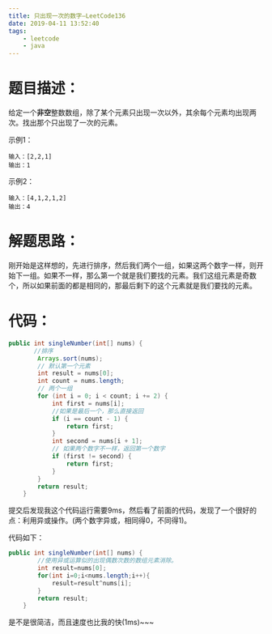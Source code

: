 ```yaml
---
title: 只出现一次的数字—LeetCode136
date: 2019-04-11 13:52:40
tags: 
	- leetcode
	- java
---
```


# 题目描述：

给定一个**非空**整数数组，除了某个元素只出现一次以外，其余每个元素均出现两次。找出那个只出现了一次的元素。

示例1：

```
输入：[2,2,1]
输出：1
```

示例2：

```
输入：[4,1,2,1,2]
输出：4
```

<!-- more -->

# 解题思路：

刚开始是这样想的，先进行排序，然后我们两个一组，如果这两个数字一样，则开始下一组。如果不一样，那么第一个就是我们要找的元素。我们这组元素是奇数个，所以如果前面的都是相同的，那最后剩下的这个元素就是我们要找的元素。

# 代码：

```java
public int singleNumber(int[] nums) {
       //排序
		Arrays.sort(nums);
    	// 默认第一个元素
		int result = nums[0];
		int count = nums.length;
    	// 两个一组
		for (int i = 0; i < count; i += 2) {
			int first = nums[i];
            //如果是最后一个，那么直接返回
			if (i == count - 1) {
				return first;
			}
			int second = nums[i + 1];
            // 如果两个数字不一样，返回第一个数字
			if (first != second) {
				return first;
			}
		}
		return result;
	}
```

提交后发现我这个代码运行需要9ms，然后看了前面的代码，发现了一个很好的点：利用异或操作。(两个数字异或，相同得0，不同得1)。

代码如下：

```java
public int singleNumber(int[] nums) {
        //使用异或运算似的出现偶数次数的数组元素消除。
        int result=nums[0];
        for(int i=0;i<nums.length;i++){
            result=result^nums[i];
        }
        return result;
    }
```

是不是很简洁，而且速度也比我的快(1ms)~~~
